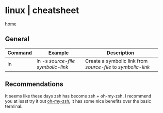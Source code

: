 # linux | cheatsheet
[home](../readme.md)

## General
| Command  | Example | Description |
| --- | --- | --- |
| ln | ln -s *source-file* *symbolic-link* | Create a symbolic link from *source-file* to *symbolic-link*|


## Recommendations
It seems like these days zsh has become zsh + oh-my-zsh. I recommend you at least try it out [oh-my-zsh](https://github.com/robbyrussell/oh-my-zsh), it has some nice benefits over the basic terminal.